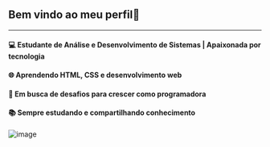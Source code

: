 ## Bem vindo ao meu perfil👋
---

#### 💻 Estudante de Análise e Desenvolvimento de Sistemas | Apaixonada por tecnologia <h4>
#### 🌐 Aprendendo HTML, CSS e desenvolvimento web <h4>
#### 🚀 Em busca de desafios para crescer como programadora <h4>
#### 📚 Sempre estudando e compartilhando conhecimento <h4>

![image](https://github.com/user-attachments/assets/7a835667-70b1-4ed8-a63f-45a3aaf41c09)

